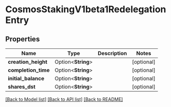 # CosmosStakingV1beta1RedelegationEntry

## Properties

Name | Type | Description | Notes
------------ | ------------- | ------------- | -------------
**creation_height** | Option<**String**> |  | [optional]
**completion_time** | Option<**String**> |  | [optional]
**initial_balance** | Option<**String**> |  | [optional]
**shares_dst** | Option<**String**> |  | [optional]

[[Back to Model list]](../README.md#documentation-for-models) [[Back to API list]](../README.md#documentation-for-api-endpoints) [[Back to README]](../README.md)


